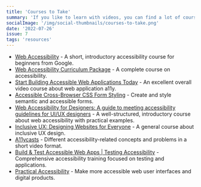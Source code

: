```yaml
---
title: 'Courses to Take'
summary: 'If you like to learn with videos, you can find a lot of courses about inclusive design. Mostly these are - at least the ones I watched - behind a paywall.'
socialImage: '/img/social-thumbnails/courses-to-take.png'
date: '2022-07-26'
issue: 7
tags: 'resources'
---
```


- [Web Accessibility](https://www.udacity.com/course/web-accessibility--ud891) - A short, introductory accessibility course for beginners from Google.
- [Web Accessibility Curriculum Package](https://dequeuniversity.com/curriculum/packages/web) - A complete course on accessibility.
- [Start Building Accessible Web Applications Today](https://egghead.io/courses/start-building-accessible-web-applications-today) - An excellent overall video course about web application a11y.
- [Accessible Cross-Browser CSS Form Styling](https://egghead.io/courses/accessible-cross-browser-css-form-styling-7297) - Create and style semantic and accessible forms.
- [Web Accessibility for Designers: A guide to meeting accessibility guidelines for UI/UX designers](https://www.skillshare.com/classes/Web-Accessibility-for-Designers-A-guide-to-meeting-accessibility-guidelines-for-UIUX-designers/1127506348) - A well-structured, introductory course about web accessibility with practical examples.
- [Inclusive UX: Designing Websites for Everyone](https://www.skillshare.com/classes/Inclusive-UX-Designing-Websites-for-Everyone/297973484) - A general course about inclusive UX design.
- [A11ycasts](https://www.youtube.com/watch?v=HtTyRajRuyY&list=PLNYkxOF6rcICWx0C9LVWWVqvHlYJyqw7g) - Different accessibility-related concepts and problems in a short video format.
- [Build &amp; Test Accessible Web Apps | Testing Accessibility](https://testingaccessibility.com/) - Comprehensive accessibility training focused on testing and applications.
- [Practical Accessibility](https://practical-accessibility.today/) - Make more accessible web user interfaces and digital products.
